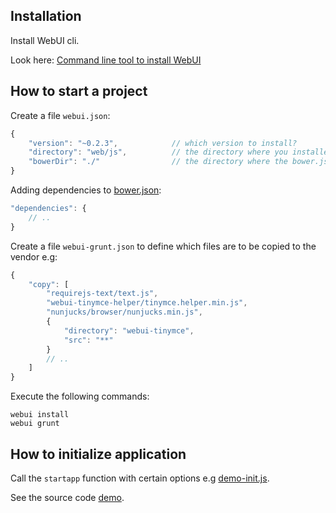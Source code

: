 ## Installation

Install WebUI cli.

Look here:
[Command line tool to install WebUI](https://github.com/mikoweb/node-webui-installer)

## How to start a project

Create a file `webui.json`:

```javascript
{
    "version": "~0.2.3",            // which version to install?
    "directory": "web/js",          // the directory where you installed a library
    "bowerDir": "./"                // the directory where the bower.json
}
```

Adding dependencies to [bower.json](https://github.com/bower/spec):

```javascript
"dependencies": {
	// ..
}
```

Create a file `webui-grunt.json` to define which files are to be copied to the vendor e.g:

```javascript
{
    "copy": [
        "requirejs-text/text.js",
        "webui-tinymce-helper/tinymce.helper.min.js",
        "nunjucks/browser/nunjucks.min.js",
        {
            "directory": "webui-tinymce",
            "src": "**"
        }
        // ..
    ]
}
```

Execute the following commands:

    webui install
    webui grunt
    
## How to initialize application

Call the `startapp` function with certain options e.g [demo-init.js](https://github.com/mikoweb/webui/blob/master/demo/demo-init.js).

See the source code [demo](https://github.com/mikoweb/webui/tree/master/demo).

